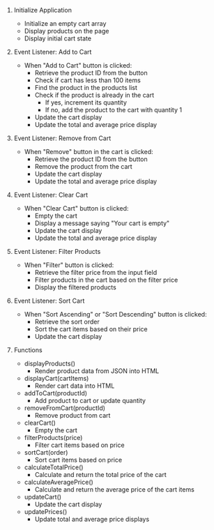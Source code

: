 1. Initialize Application
    - Initialize an empty cart array
    - Display products on the page
    - Display initial cart state

2. Event Listener: Add to Cart
    - When "Add to Cart" button is clicked:
        - Retrieve the product ID from the button
        - Check if cart has less than 100 items
        - Find the product in the products list
        - Check if the product is already in the cart
            - If yes, increment its quantity
            - If no, add the product to the cart with quantity 1
        - Update the cart display
        - Update the total and average price display

3. Event Listener: Remove from Cart
    - When "Remove" button in the cart is clicked:
        - Retrieve the product ID from the button
        - Remove the product from the cart
        - Update the cart display
        - Update the total and average price display

4. Event Listener: Clear Cart
    - When "Clear Cart" button is clicked:
        - Empty the cart
        - Display a message saying "Your cart is empty"
        - Update the cart display
        - Update the total and average price display

5. Event Listener: Filter Products
    - When "Filter" button is clicked:
        - Retrieve the filter price from the input field
        - Filter products in the cart based on the filter price
        - Display the filtered products

6. Event Listener: Sort Cart
    - When "Sort Ascending" or "Sort Descending" button is clicked:
        - Retrieve the sort order
        - Sort the cart items based on their price
        - Update the cart display

7. Functions
    - displayProducts()
        - Render product data from JSON into HTML
    - displayCart(cartItems)
        - Render cart data into HTML
    - addToCart(productId)
        - Add product to cart or update quantity
    - removeFromCart(productId)
        - Remove product from cart
    - clearCart()
        - Empty the cart
    - filterProducts(price)
        - Filter cart items based on price
    - sortCart(order)
        - Sort cart items based on price
    - calculateTotalPrice()
        - Calculate and return the total price of the cart
    - calculateAveragePrice()
        - Calculate and return the average price of the cart items
    - updateCart()
        - Update the cart display
    - updatePrices()
        - Update total and average price displays

